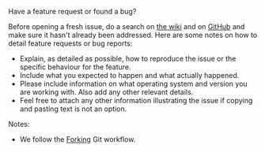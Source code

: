 Have a feature request or found a bug?

Before opening a fresh issue, do a search on [the wiki](http://robots.uc3m.es/index.php/TEO) and on [GitHub](https://github.com/roboticslab-uc3m/teo-follow-me/issues) and make sure it hasn't already been addressed. Here are some notes on how to detail feature requests or bug reports:
* Explain, as detailed as possible, how to reproduce the issue or the specific behaviour for the feature.
* Include what you expected to happen and what actually happened.
* Please include information on what operating system and version you are working with. Also add any other relevant details.
* Feel free to attach any other information illustrating the issue if copying and pasting text is not an option.

Notes:
* We follow the [Forking](https://www.atlassian.com/git/tutorials/comparing-workflows/forking-workflow/) Git workflow.

